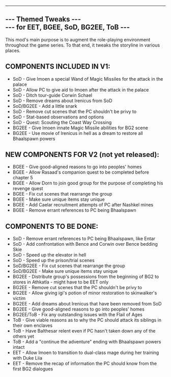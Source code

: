 -------------------------------------------------
---               Themed Tweaks               ---  
---       for EET, BGEE, SoD, BG2EE, ToB      ---  
-------------------------------------------------

This mod's main purpose is to augment the role-playing environment throughout the game series.  To that end, it tweaks the storyline in various places.

COMPONENTS INCLUDED IN V1:  
-------------------
* SoD            - Give Imoen a special Wand of Magic Missiles for the attack in the palace
* SoD            - Allow PC to give aid to Imoen after the attack in the palace
* SoD            - Ditch tour-guide Corwin Schael
* SoD            - Remove dreams about Irenicus from SoD
* SoD/BG2EE      - Add a little snark
* SoD            - Remove cut scenes that the PC shouldn't be privy to 
* SoD            - Stat-based observations and options
* SoD            - Quest: Scouting the Coast Way Crossing
* BG2EE          - Give Imoen innate Magic Missile abilities for BG2 scene
* BG2EE          - Use movie of Irenicus in hell as a dream to restore all Bhaalspawn powers


NEW COMPONENTS FOR V2 (not yet released):
-------------------
* BGEE           - Give good-aligned reasons to go into peoples' homes
* BGEE           - Allow Rasaad's companion quest to be completed before chapter 5
* BGEE           - Allow Dorn to join good group for the purpose of completing his revenge quest
* BGEE           - Fix cut scenes that rearrange the group
* BGEE           - Make sure unique items stay unique
* BGEE           - Add Caelar recruitment attempts of PC after Nashkel mines
* BGEE           - Remove errant references to PC being Bhaalspawn


COMPONENTS TO BE DONE:  
----------------------
* SoD            - Remove errant references to PC being Bhaalspawn, like Entar
* SoD            - Add confrontation with Bence and Corwin over Bence bedding Skie
* SoD            - Speed up the elevator in hell
* SoD            - Speed up the prison/trial scenes
* SoD/BG2EE      - Fix cut scenes that rearrange the group
* SoD/BG2EE      - Make sure unique items stay unique
* BG2EE          - Distribute group's possessions from the beginning of BG2 to stores in Athkatla - might have to be EET only
* BG2EE          - Remove cut scenes that the PC shouldn't be privy to 
* BG2EE          - Allow giving igi's potion of minor restoration to skinwalker's victim
* BG2EE          - Add dreams about Irenicus that have been removed from SoD
* BG2EE          - Give good-aligned reasons to go into peoples' homes
* BG2EE/ToB      - Fix any outstanding issues with the Flail of Ages
* ToB            - Give viable reasons as to why the PC should attack its siblings in their own enclaves
* ToB            - Have Balthesar relent even if PC hasn't taken down any of the others yet
* ToB            - Add a "continue the adventure" ending with Bhaalspawn powers intact
* EET            - Allow Imoen to transition to dual-class mage during her training with Duke Liia
* EET            - Remove the recap of information the PC should know from the first BG2 dialogues


